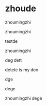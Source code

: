 # zhoude
zhoumingzhi

zhoumingzhi

testde

zhoumingzhi


deg
dett  


detete
is my doo

dge


dege



zhoumingzhi
dege
